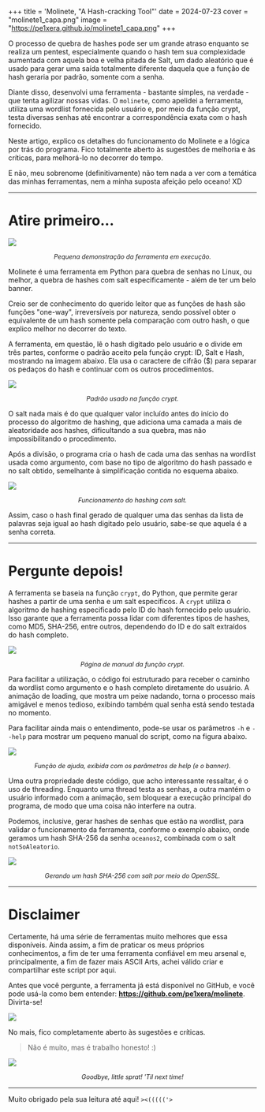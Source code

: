 +++
title = 'Molinete, "A Hash-cracking Tool"'
date = 2024-07-23
cover = "molinete1_capa.png"
image = "https://pe1xera.github.io/molinete1_capa.png"
+++

O processo de quebra de hashes pode ser um grande atraso enquanto se realiza um pentest, especialmente quando o hash tem sua complexidade aumentada com aquela boa e velha pitada de Salt, um dado aleatório que é usado para gerar uma saída totalmente diferente daquela que a função de hash geraria por padrão, somente com a senha.

Diante disso, desenvolvi uma ferramenta - bastante simples, na verdade - que tenta agilizar nossas vidas. O `molinete`, como apelidei a ferramenta, utiliza uma wordlist fornecida pelo usuário e, por meio da função crypt, testa diversas senhas até encontrar a correspondência exata com o hash fornecido.

Neste artigo, explico os detalhes do funcionamento do Molinete e a lógica por trás do programa. Fico totalmente aberto às sugestões de melhoria e às críticas, para melhorá-lo no decorrer do tempo. 

E não, meu sobrenome (definitivamente) não tem nada a ver com a temática das minhas ferramentas, nem a minha suposta afeição pelo oceano! XD

---

# Atire primeiro...

![](../../demo_molinete.gif) 
<p style="text-align: center; font-style: italic; font-size: 0.9em;">
Pequena demonstração da ferramenta em execução.</p>    

Molinete é uma ferramenta em Python para quebra de senhas no Linux, ou melhor, a quebra de hashes com salt especificamente - além de ter um belo banner. 

Creio ser de conhecimento do querido leitor que as funções de hash são funções "one-way", irreversíveis por natureza, sendo possível obter o equivalente de um hash somente pela comparação com outro hash, o que explico melhor no decorrer do texto.

A ferramenta, em questão, lê o hash digitado pelo usuário e o divide em três partes, conforme o padrão aceito pela função crypt: ID, Salt e Hash, mostrando na imagem abaixo. Ela usa o caractere de cifrão ($) para separar os pedaços do hash e continuar com os outros procedimentos.

![](../../Explicações-Molinete1.png) 
<p style="text-align: center; font-style: italic; font-size: 0.9em">
Padrão usado na função crypt.</p>

O salt nada mais é do que qualquer valor incluído antes do início do processo do algoritmo de hashing, que adiciona uma camada a mais de aleatoridade aos hashes, dificultando a sua quebra, mas não impossibilitando o procedimento.

Após a divisão, o programa cria o hash de cada uma das senhas na wordlist usada como argumento, com base no tipo de algoritmo do hash passado e no salt obtido, semelhante à simplificação contida no esquema abaixo.

![](../../Explicações-Molinete2.png) 
<p style="text-align: center; font-style: italic; font-size: 0.9em">
Funcionamento do hashing com salt.</p>

Assim, caso o hash final gerado de qualquer uma das senhas da lista de palavras seja igual ao hash digitado pelo usuário, sabe-se que aquela é a senha correta.

---

# Pergunte depois!  

A ferramenta se baseia na função `crypt`, do Python, que permite gerar hashes a partir de uma senha e um salt específicos. A `crypt` utiliza o algoritmo de hashing especificado pelo ID do hash fornecido pelo usuário. Isso garante que a ferramenta possa lidar com diferentes tipos de hashes, como MD5, SHA-256, entre outros, dependendo do ID e do salt extraídos do hash completo.

![](../../molinete_ex3.png) 
<p style="text-align: center; font-style: italic; font-size: 0.9em">
Página de manual da função crypt.</p>

Para facilitar a utilização, o código foi estruturado para receber o caminho da wordlist como argumento e o hash completo diretamente do usuário. A animação de loading, que mostra um peixe nadando, torna o processo mais amigável e menos tedioso, exibindo também qual senha está sendo testada no momento.

Para facilitar ainda mais o entendimento, pode-se usar os parâmetros `-h` e `--help` para mostrar um pequeno manual do script, como na figura abaixo.

![](../../molinete_ex4.png) 
<p style="text-align: center; font-style: italic; font-size: 0.9em">
Função de ajuda, exibida com os parâmetros de help (e o banner).</p>

Uma outra propriedade deste código, que acho interessante ressaltar, é o uso de threading. Enquanto uma thread testa as senhas, a outra mantém o usuário informado com a animação, sem bloquear a execução principal do programa, de modo que uma coisa não interfere na outra.

Podemos, inclusive, gerar hashes de senhas que estão na wordlist, para validar o funcionamento da ferramenta, conforme o exemplo abaixo, onde geramos um hash SHA-256 da senha `oceanos2`, combinada com o salt `notSoAleatorio`. 

![](../../molinete_ex6.png) 
<p style="text-align: center; font-style: italic; font-size: 0.9em">
Gerando um hash SHA-256 com salt por meio do OpenSSL.</p>

---

# Disclaimer

Certamente, há uma série de ferramentas muito melhores que essa disponíveis. Ainda assim, a fim de praticar os meus próprios conhecimentos, a fim de ter uma ferramenta confiável em meu arsenal e, principalmente, a fim de fazer mais ASCII Arts, achei válido criar e compartilhar este script por aqui.

Antes que você pergunte, a ferramenta já está disponível no GitHub, e você pode usá-la como bem entender: **https://github.com/pe1xera/molinete**. Divirta-se!

![](../../molinete_github.png) 

No mais, fico completamente aberto às sugestões e críticas.

> Não é muito, mas é trabalho honesto! :)

![](../../demo2_molinete.gif) 
<p style="text-align: center; font-style: italic; font-size: 0.9em">
Goodbye, little sprat! 'Til next time!</p>

---

Muito obrigado pela sua leitura até aqui! `><((((('>`